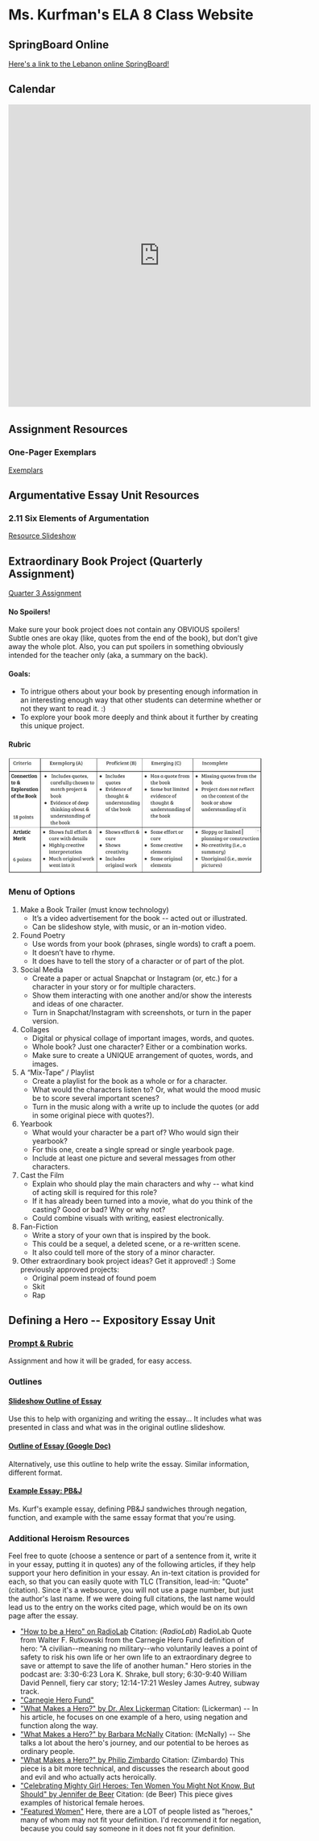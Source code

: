 # Ms. Kurfman's ELA 8 Class Website

## SpringBoard Online
[Here's a link to the Lebanon online SpringBoard!](https://lebanoncommunityor.springboardonline.org/)

## Calendar
<iframe src="https://calendar.google.com/calendar/embed?showTitle=0&amp;showPrint=0&amp;showCalendars=0&amp;showTz=0&amp;height=600&amp;wkst=1&amp;bgcolor=%23FFFFFF&amp;src=lebanon.k12.or.us_k42tm3jcrr9qbc1guettap9ccg%40group.calendar.google.com&amp;color=%23AB8B00&amp;ctz=America%2FLos_Angeles" style="border-width:0" width="600" height="600" frameborder="0" scrolling="no"></iframe>

## Assignment Resources
### One-Pager Exemplars
[Exemplars](https://drive.google.com/file/d/0BzhudU8Sa5fab3VBS1puanFwX1VhS2FmTjA5ZllxZzdnR21B/view?usp=sharing)

## Argumentative Essay Unit Resources
### 2.11 Six Elements of Argumentation
[Resource Slideshow](https://docs.google.com/presentation/d/1ez1bAYO1sW7FdYHyW1JCxuyG4KRm6GMG31Z3x_OHaMY/edit?usp=sharing)


## Extraordinary Book Project (Quarterly Assignment)
[Quarter 3 Assignment](https://docs.google.com/document/d/1VZb2BU9Y8cG22COWeGPIGhjR4rVIk957_4kkhOoNWtQ/edit?usp=sharing)

#### No Spoilers! 
Make sure your book project does not contain any OBVIOUS spoilers! Subtle ones are okay (like, quotes from the end of the book), but don’t give away the whole plot. Also, you can put spoilers in something obviously intended for the teacher only (aka, a summary on the back).

#### Goals: 
* To intrigue others about your book by presenting enough information in an interesting enough way that other students can determine whether or not they want to read it. :)
* To explore your book more deeply and think about it further by creating this unique project.

#### Rubric
![Image of Extraordinary Book Project Rubric](ExtraordinaryBookProjectRubric.JPG)

### Menu of Options
1. Make a Book Trailer (must know technology)
    * It’s a video advertisement for the book -- acted out or illustrated.
    * Can be slideshow style, with music, or an in-motion video.
2. Found Poetry
    * Use words from your book (phrases, single words) to craft a poem.
    * It doesn’t have to rhyme.
    * It does have to tell the story of a character or of part of the plot.
3. Social Media
    * Create a paper or actual Snapchat or Instagram (or, etc.) for a character in your story or for multiple characters.
    * Show them interacting with one another and/or show the interests and ideas of one character.
    * Turn in Snapchat/Instagram with screenshots, or turn in the paper version.
4. Collages
    * Digital or physical collage of important images, words, and quotes.
    * Whole book? Just one character? Either or a combination works.
    * Make sure to create a UNIQUE arrangement of quotes, words, and images.
5. A “Mix-Tape” / Playlist
    * Create a playlist for the book as a whole or for a character.
    * What would the characters listen to? Or, what would the mood music be to score several important scenes?
    * Turn in the music along with a write up to include the quotes (or add in some original piece with quotes?).
6. Yearbook
    * What would your character be a part of? Who would sign their yearbook?
    * For this one, create a single spread or single yearbook page.
    * Include at least one picture and several messages from other characters.
7. Cast the Film
    * Explain who should play the main characters and why -- what kind of acting skill is required for this role?
    * If it has already been turned into a movie, what do you think of the casting? Good or bad? Why or why not?
    * Could combine visuals with writing, easiest electronically.
8. Fan-Fiction
    * Write a story of your own that is inspired by the book.
    * This could be a sequel, a deleted scene, or a re-written scene.
    * It also could tell more of the story of a minor character.
9. Other extraordinary book project ideas? Get it approved! :) Some previously approved projects:
    * Original poem instead of found poem
    * Skit
    * Rap

## Defining a Hero -- Expository Essay Unit
### [Prompt & Rubric](HeroDefinitionEssayAssignment.pdf)
Assignment and how it will be graded, for easy access.

### Outlines
#### [Slideshow Outline of Essay](https://docs.google.com/presentation/d/1mphCdlSOosXmhKnGvhLLZzARD07JKDIx6aa-SlIhUoE/edit?usp=sharing)
Use this to help with organizing and writing the essay... It includes what was presented in class and what was in the original outline slideshow.
#### [Outline of Essay (Google Doc)](https://docs.google.com/document/d/127V0o1qziURLmsW2Kk5eKSNNBzDk9zxH9xXTb5mqd5Q/edit?usp=sharing)
Alternatively, use this outline to help write the essay. Similar information, different format.

#### [Example Essay: PB&J](https://docs.google.com/document/d/16u5BElsY-4kE9N63CRqhCxbEeUqIUKS8JhtcmiLC8V0/edit?usp=sharing)
Ms. Kurf's example essay, defining PB&J sandwiches through negation, function, and example with the same essay format that you're using.

### Additional Heroism Resources
Feel free to quote (choose a sentence or part of a sentence from it, write it in your essay, putting it in quotes) any of the following articles, if they help support your hero definition in your essay. An in-text citation is provided for each, so that you can easily quote with TLC (Transition, lead-in: "Quote" (citation). Since it's a websource, you will not use a page number, but just the author's last name. If we were doing full citations, the last name would lead us to the entry on the works cited page, which would be on its own page after the essay.
* ["How to be a Hero" on RadioLab](http://www.radiolab.org/story/how-be-hero/) Citation: (<i>RadioLab</i>) RadioLab Quote from Walter F. Rutkowski from the Carnegie Hero Fund definition of hero: "A civilian--meaning no military--who voluntarily leaves a point of safety to risk his own life or her own life to an extraordinary degree to save or attempt to save the life of another human." Hero stories in the podcast are: 3:30-6:23 Lora K. Shrake, bull story; 6:30-9:40 William David Pennell, fiery car story; 12:14-17:21  Wesley James Autrey, subway track.
* ["Carnegie Hero Fund"](http://www.carnegiehero.org/about-the-fund/mission/)
* ["What Makes a Hero?" by Dr. Alex Lickerman](https://www.psychologytoday.com/blog/happiness-in-world/201009/what-makes-hero) Citation: (Lickerman) -- In his article, he focuses on one example of a hero, using negation and function along the way.
* ["What Makes a Hero?" by Barbara McNally](https://www.huffingtonpost.com/barbara-mcnally/what-makes-a-hero_1_b_11836486.html) Citation: (McNally) -- She talks a lot about the hero's journey, and our potential to be heroes as ordinary people.
* ["What Makes a Hero?" by Philip Zimbardo](https://greatergood.berkeley.edu/article/item/what_makes_a_hero) Citation: (Zimbardo) This piece is a bit more technical, and discusses the research about good and evil and who actually acts heroically.
* ["Celebrating Mighty Girl Heroes: Ten Women You Might Not Know, But Should" by Jennifer de Beer](https://www.amightygirl.com/blog?p=2515&https=true) Citation: (de Beer) This piece gives examples of historical female heroes.
* ["Featured Women"](https://www.myhero.com/Women) Here, there are a LOT of people listed as "heroes," many of whom may not fit your definition. I'd recommend it for negation, because you could say someone in it does not fit your definition.
